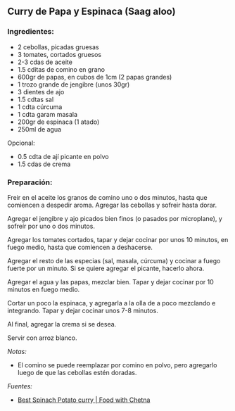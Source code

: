 ## Curry de Papa y Espinaca (Saag aloo)

### Ingredientes:
  * 2 cebollas, picadas gruesas
  * 3 tomates, cortados gruesos
  * 2-3 cdas de aceite
  * 1.5 cditas de comino en grano
  * 600gr de papas, en cubos de 1cm (2 papas grandes)
  * 1 trozo grande de jengibre (unos 30gr)
  * 3 dientes de ajo
  * 1.5 cdtas sal
  * 1 cdta cúrcuma
  * 1 cdta garam masala
  * 200gr de espinaca (1 atado)
  * 250ml de agua

  Opcional:
  * 0.5 cdta de ají picante en polvo
  * 1.5 cdas de crema

### Preparación:

Freir en el aceite los granos de comino uno o dos minutos, hasta que comiencen a
despedir aroma. Agregar las cebollas y sofreir hasta dorar.

Agregar el jengibre y ajo picados bien finos (o pasados por microplane), y sofreír
por uno o dos minutos.

Agregar los tomates cortados, tapar y dejar cocinar por unos 10 minutos, en fuego
medio, hasta que comiencen a deshacerse.

Agregar el resto de las especias (sal, masala, cúrcuma) y cocinar a fuego fuerte
por un minuto. Si se quiere agregar el picante, hacerlo ahora.

Agregar el agua y las papas, mezclar bien. Tapar y dejar cocinar por 10 minutos en
fuego medio.

Cortar un poco la espinaca, y agregarla a la olla de a poco mezclando e integrando.
Tapar y dejar cocinar unos 7-8 minutos.

Al final, agregar la crema si se desea.

Servir con arroz blanco.

*Notas:*
  * El comino se puede reemplazar por comino en polvo, pero agregarlo luego de
    que las cebollas estén doradas.

*Fuentes:*
  * [Best Spinach Potato curry | Food with Chetna ](https://www.youtube.com/watch?v=Z4zwEIidJGc)